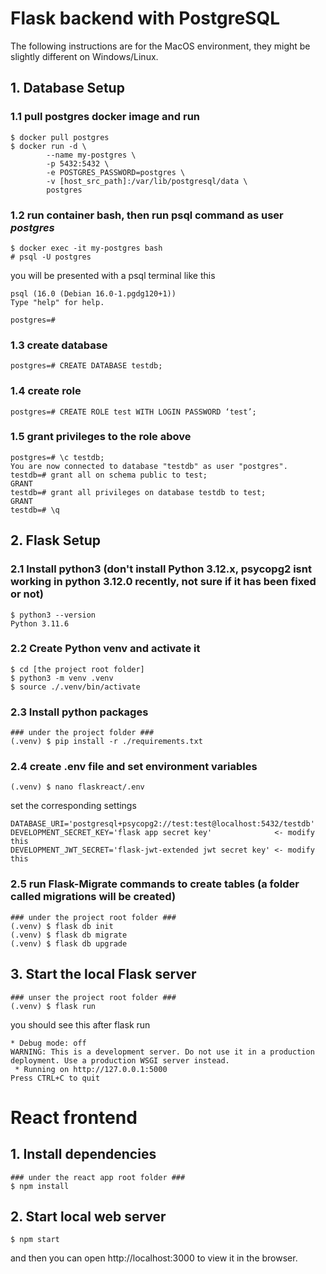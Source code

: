 # Flask backend with PostgreSQL
The following instructions are for the MacOS environment, they might be slightly different on Windows/Linux.
## 1. Database Setup
### 1.1 pull postgres docker image and run
```
$ docker pull postgres
$ docker run -d \
        --name my-postgres \
        -p 5432:5432 \
        -e POSTGRES_PASSWORD=postgres \
        -v [host_src_path]:/var/lib/postgresql/data \
        postgres
```
### 1.2 run container bash, then run psql command as user _postgres_
```
$ docker exec -it my-postgres bash
# psql -U postgres
```
you will be presented with a psql terminal like this
```
psql (16.0 (Debian 16.0-1.pgdg120+1))
Type "help" for help.

postgres=# 
```
### 1.3 create database
```
postgres=# CREATE DATABASE testdb;
```
### 1.4 create role
```
postgres=# CREATE ROLE test WITH LOGIN PASSWORD ‘test’;
```
### 1.5 grant privileges to the role above
```
postgres=# \c testdb;
You are now connected to database "testdb" as user "postgres".
testdb=# grant all on schema public to test;
GRANT
testdb=# grant all privileges on database testdb to test;
GRANT
testdb=# \q
```

## 2. Flask Setup
### 2.1 Install python3 (don't install Python 3.12.x, psycopg2 isnt working in python 3.12.0 recently, not sure if it has been fixed or not)
```
$ python3 --version
Python 3.11.6
```
### 2.2 Create Python venv and activate it
```
$ cd [the project root folder]
$ python3 -m venv .venv
$ source ./.venv/bin/activate
```
### 2.3 Install python packages
```
### under the project folder ###
(.venv) $ pip install -r ./requirements.txt
```
### 2.4 create .env file and set environment variables
```
(.venv) $ nano flaskreact/.env
```
set the corresponding settings
```
DATABASE_URI='postgresql+psycopg2://test:test@localhost:5432/testdb'
DEVELOPMENT_SECRET_KEY='flask app secret key'              <- modify this
DEVELOPMENT_JWT_SECRET='flask-jwt-extended jwt secret key' <- modify this
```
### 2.5 run Flask-Migrate commands to create tables (a folder called migrations will be created)
```
### under the project root folder ###
(.venv) $ flask db init
(.venv) $ flask db migrate
(.venv) $ flask db upgrade
```

## 3. Start the local Flask server
```
### unser the project root folder ###
(.venv) $ flask run
```
you should see this after flask run
```
* Debug mode: off
WARNING: This is a development server. Do not use it in a production deployment. Use a production WSGI server instead.
 * Running on http://127.0.0.1:5000
Press CTRL+C to quit
```

# React frontend
## 1. Install dependencies
```
### under the react app root folder ###
$ npm install
```

## 2. Start local web server
```
$ npm start
```
and then you can open http://localhost:3000 to view it in the browser.

